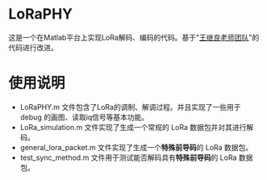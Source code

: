 # LoRaPHY
这是一个在Matlab平台上实现LoRa解码、编码的代码。基于"[王继良老师团队](https://github.com/jkadbear/LoRaPHY)"的代码进行改进。

# 使用说明
+ LoRaPHY.m 文件包含了LoRa的调制、解调过程。并且实现了一些用于 debug 的画图、读取iq信号等基本功能。
+ LoRa_simulation.m 文件实现了生成一个常规的 LoRa 数据包并对其进行解码。
+ general_lora_packet.m 文件实现了生成一个**特殊前导码**的 LoRa 数据包。
+ test_sync_method.m 文件用于测试能否解码具有**特殊前导码**的 LoRa 数据包。